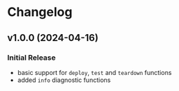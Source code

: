 # Changelog

## v1.0.0 (2024-04-16)

### Initial Release

 * basic support for `deploy`, `test` and `teardown` functions
 * added `info` diagnostic functions